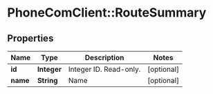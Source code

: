 # PhoneComClient::RouteSummary

## Properties
Name | Type | Description | Notes
------------ | ------------- | ------------- | -------------
**id** | **Integer** | Integer ID. Read-only. | [optional]
**name** | **String** | Name | [optional]


